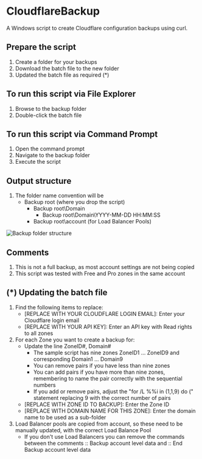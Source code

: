 # CloudflareBackup
A Windows script to create Cloudflare configuration backups using curl.

## Prepare the script

1. Create a folder for your backups
2. Download the batch file to the new folder
3. Updated the batch file as required (*)

## To run this script via File Explorer

1. Browse to the backup folder
2. Double-click the batch file

## To run this script via Command Prompt

1. Open the command prompt
2. Navigate to the backup folder
3. Execute the script

## Output structure

1. The folder name convention will be
      - Backup root (where you drop the script)
         - Backup root\Domain 
            - Backup root\Domain\YYYY-MM-DD HH:MM:SS
         - Backup root\account (for Load Balancer Pools)

![Backup folder structure](https://github.com/freitasm/CloudflareBackup/assets/20156997/2165b7d4-7b35-4341-b43e-91ce07d3637d)

## Comments

1. This is not a full backup, as most account settings are not being copied
2. This script was tested with Free and Pro zones in the same account

## (*) Updating the batch file

1. Find the following items to replace:
   - [REPLACE WITH YOUR CLOUDFLARE LOGIN EMAIL]: Enter your Cloudflare login email
   - [REPLACE WITH YOUR API KEY]: Enter an API key with Read rights to all zones
2. For each Zone you want to create a backup for:
   - Update the line ZoneID#, Domain#
      - The sample script has nine zones ZoneID1 ... ZoneID9 and corresponding Domain1 ... Domain9
      - You can remove pairs if you have less than nine zones
      - You can add pairs if you have more than nine zones, remembering to name the pair correctly with the sequential numbers
      - If you add or remove pairs, adjust the "for /L %%i in (1,1,9) do (" statement replacing 9 with the correct number of pairs
   - [REPLACE WITH ZONE ID TO BACKUP]: Enter the Zone ID
   - [REPLACE WITH DOMAIN NAME FOR THIS ZONE]: Enter the domain name to be used as a sub-folder
3. Load Balancer pools are copied from account, so these need to be manually updated, with the correct Load Balance Pool
   - If you don't use Load Balancers you can remove the commands between the comments :: Backup account level data and :: End Backup account level data
